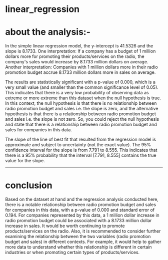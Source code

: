 # linear_regression
# about the analysis:-
In the simple linear regression model, the y-intercept is 41.5326 and the slope is 8.1733. One interpretation: If a company has a budget of 1 million dollars more for promoting their products/services on the radio, the company's sales would increase by 8.1733 million dollars on average. Another interpretation: Companies with 1 million dollars more in their radio promotion budget accrue 8.1733 million dollars more in sales on average.

The results are statistically significant with a p-value of 0.000, which is a very small value (and smaller than the common significance level of 0.05). This indicates that there is a very low probability of observing data as extreme or more extreme than this dataset when the null hypothesis is true. In this context, the null hypothesis is that there is no relationship between radio promotion budget and sales i.e. the slope is zero, and the alternative hypothesis is that there is a relationship between radio promotion budget and sales i.e. the slope is not zero. So, you could reject the null hypothesis and state that there is a relationship between radio promotion budget and sales for companies in this data.

The slope of the line of best fit that resulted from the regression model is approximate and subject to uncertainty (not the exact value). The 95% confidence interval for the slope is from 7.791 to 8.555. This indicates that there is a 95% probability that the interval [7.791, 8.555] contains the true value for the slope.

-----------------------------------------------------------------------------------------------------------------------------------------
# conclusion
Based on the dataset at hand and the regression analysis conducted here, there is a notable relationship between radio promotion budget and sales for companies in this data, with a p-value of 0.000 and standard error of 0.194. For companies represented by this data, a 1 million dollar increase in radio promotion budget could be associated with a 8.1733 million dollar increase in sales. It would be worth continuing to promote products/services on the radio. Also, it is recommended to consider further examining the relationship between the two variables (radio promotion budget and sales) in different contexts. For example, it would help to gather more data to understand whether this relationship is different in certain industries or when promoting certain types of products/services.
